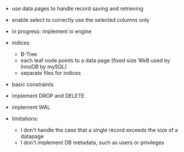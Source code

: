 -   use data pages to handle record saving and retrieving
-   enable select to correctly use the selected columns only

-   in progress: implement io engine
-   indices
    -   B-Tree
    -   each leaf node points to a data page (fixed size 16kB used by InnoDB by mySQL)
    -   separate files for indices
-   basic constraints
-   implement DROP and DELETE
-   implement WAL

-   limitations:
    -   I don't handle the case that a single record exceeds the size of a datapage
    -   I don't implement DB metadata, such as users or privileges
